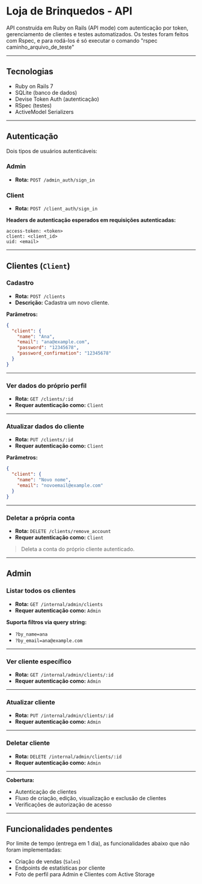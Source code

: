 # Loja de Brinquedos - API

API construída em Ruby on Rails (API mode) com autenticação por token, gerenciamento de clientes e testes automatizados.
Os testes foram feitos com Rspec, e para rodá-los é só executar o comando "rspec caminho_arquivo_de_teste"

---

## Tecnologias

- Ruby on Rails 7
- SQLite (banco de dados)
- Devise Token Auth (autenticação)
- RSpec (testes)
- ActiveModel Serializers

---

## Autenticação

Dois tipos de usuários autenticáveis:

### Admin
- **Rota:** `POST /admin_auth/sign_in`

### Client
- **Rota:** `POST /client_auth/sign_in`

**Headers de autenticação esperados em requisições autenticadas:**

```http
access-token: <token>
client: <client_id>
uid: <email>
```

---

## Clientes (`Client`)

### Cadastro

- **Rota:** `POST /clients`  
- **Descrição:** Cadastra um novo cliente.

**Parâmetros:**
```json
{
  "client": {
    "name": "Ana",
    "email": "ana@example.com",
    "password": "12345678",
    "password_confirmation": "12345678"
  }
}
```

---

### Ver dados do próprio perfil

- **Rota:** `GET /clients/:id`  
- **Requer autenticação como:** `Client`

---

###  Atualizar dados do cliente

- **Rota:** `PUT /clients/:id`  
- **Requer autenticação como:** `Client`

**Parâmetros:**
```json
{
  "client": {
    "name": "Novo nome",
    "email": "novoemail@example.com"
  }
}
```

---

### Deletar a própria conta

- **Rota:** `DELETE /clients/remove_account`  
- **Requer autenticação como:** `Client`

> Deleta a conta do próprio cliente autenticado.

---

## Admin

### Listar todos os clientes

- **Rota:** `GET /internal/admin/clients`  
- **Requer autenticação como:** `Admin`

**Suporta filtros via query string:**

- `?by_name=ana`
- `?by_email=ana@example.com`

---

### Ver cliente específico

- **Rota:** `GET /internal/admin/clients/:id`  
- **Requer autenticação como:** `Admin`

---

### Atualizar cliente

- **Rota:** `PUT /internal/admin/clients/:id`  
- **Requer autenticação como:** `Admin`

---

### Deletar cliente

- **Rota:** `DELETE /internal/admin/clients/:id`  
- **Requer autenticação como:** `Admin`

---

**Cobertura:**

- Autenticação de clientes
- Fluxo de criação, edição, visualização e exclusão de clientes
- Verificações de autorização de acesso

---

##  Funcionalidades pendentes

Por limite de tempo (entrega em 1 dia), as funcionalidades abaixo que não foram implementadas:

- Criação de vendas (`Sales`)
- Endpoints de estatísticas por cliente
- Foto de perfil para Admin e Clientes com Active Storage


